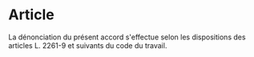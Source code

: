 # Article

  
La dénonciation du présent accord s'effectue selon les dispositions des articles L. 2261-9 et suivants du code du travail.

